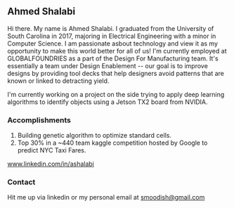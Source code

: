 ## Ahmed Shalabi

Hi there. My name is Ahmed Shalabi. I graduated from the University of South Carolina in 2017, majoring in Electrical Engineering with a minor in Computer Science. I am passionate asbout technology and view it as my opportunity to make this world better for all of us! I'm currently employed at GLOBALFOUNDRIES as a part of the Design For Manufacturing team. It's essentially a team under Design Enablement -- our goal is to improve designs by providing tool decks that help designers avoid patterns that are known or linked to detracting yield.

I'm currently working on a project on the side trying to apply deep learning algorithms to identify objects using a Jetson TX2 board from NVIDIA.

### Accomplishments

1. Building genetic algorithm to optimize standard cells.
2. Top 30% in a ~440 team kaggle competition hosted by Google to predict NYC Taxi Fares.


www.linkedin.com/in/ashalabi

### Contact

Hit me up via linkedin or my personal email at smoodish@gmail.com
